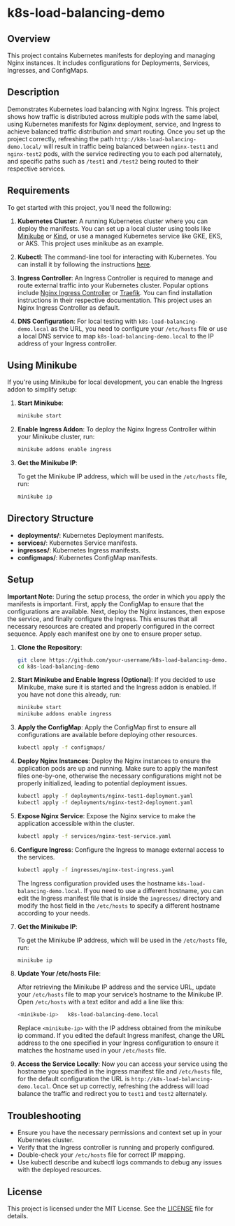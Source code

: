 # k8s-load-balancing-demo

## Overview

This project contains Kubernetes manifests for deploying and managing Nginx instances. It includes configurations for Deployments, Services, Ingresses, and ConfigMaps.

## Description

Demonstrates Kubernetes load balancing with Nginx Ingress. This project shows how traffic is distributed across multiple pods with the same label, using Kubernetes manifests for Nginx deployment, service, and Ingress  to achieve balanced traffic distribution and smart routing. Once you set up the project correctly, refreshing the path `http://k8s-load-balancing-demo.local/` will result in traffic being balanced between `nginx-test1` and `nginx-test2` pods, with the service redirecting you to each pod alternately, and specific paths such as `/test1` and `/test2` being routed to their respective services.

## Requirements

To get started with this project, you'll need the following:

1. **Kubernetes Cluster**: A running Kubernetes cluster where you can deploy the manifests. You can set up a local cluster using tools like [Minikube](https://minikube.sigs.k8s.io/docs/) or [Kind](https://kind.sigs.k8s.io/docs/user/quick-start/), or use a managed Kubernetes service like GKE, EKS, or AKS. This project uses minikube as an example.

2. **Kubectl**: The command-line tool for interacting with Kubernetes. You can install it by following the instructions [here](https://kubernetes.io/docs/tasks/tools/install-kubectl/).

3. **Ingress Controller**: An Ingress Controller is required to manage and route external traffic into your Kubernetes cluster. Popular options include [Nginx Ingress Controller](https://docs.nginx.com/nginx-ingress-controller/) or [Traefik](https://doc.traefik.io/traefik/providers/kubernetes-ingress/). You can find installation instructions in their respective documentation. This project uses an Nginx Ingress Controller as default.

4. **DNS Configuration**: For local testing with `k8s-load-balancing-demo.local` as the URL, you need to configure your `/etc/hosts` file or use a local DNS service to map `k8s-load-balancing-demo.local` to the IP address of your Ingress controller.

## Using Minikube

If you're using Minikube for local development, you can enable the Ingress addon to simplify setup:

1. **Start Minikube**:
   ```bash
   minikube start
   ```

2. **Enable Ingress Addon**:
   To deploy the Nginx Ingress Controller within your Minikube cluster, run:
   ```bash
   minikube addons enable ingress
   ```
4. **Get the Minikube IP**:

   To get the Minikube IP address, which will be used in the `/etc/hosts` file, run:
   ```bash
   minikube ip
   ```

## Directory Structure

- **deployments/**: Kubernetes Deployment manifests.
- **services/**: Kubernetes Service manifests.
- **ingresses/**: Kubernetes Ingress manifests.
- **configmaps/**: Kubernetes ConfigMap manifests.

## Setup

**Important Note**: During the setup process, the order in which you apply the manifests is important. First, apply the ConfigMap to ensure that the configurations are available. Next, deploy the Nginx instances, then expose the service, and finally configure the Ingress. This ensures that all necessary resources are created and properly configured in the correct sequence. Apply each manifest one by one to ensure proper setup.
    
1. **Clone the Repository**:
   ```bash
   git clone https://github.com/your-username/k8s-load-balancing-demo.git
   cd k8s-load-balancing-demo
   ```

2. **Start Minikube and Enable Ingress (Optional)**:
   If you decided to use Minikube, make sure it is started and the Ingress addon is enabled. If you have not done this already, run:
   ```bash
   minikube start
   minikube addons enable ingress
   ```

3. **Apply the ConfigMap**:
   Apply the ConfigMap first to ensure all configurations are available before deploying other resources.
   ```bash
   kubectl apply -f configmaps/
   ```

4. **Deploy Nginx Instances**:
   Deploy the Nginx instances to ensure the application pods are up and running. Make sure to apply the manifest files one-by-one, otherwise the necessary configurations might not be properly initialized, leading to potential deployment issues.
   ```bash
   kubectl apply -f deployments/nginx-test1-deployment.yaml
   kubectl apply -f deployments/nginx-test2-deployment.yaml
   ```

5. **Expose Nginx Service**:
   Expose the Nginx service to make the application accessible within the cluster.
   ```bash
   kubectl apply -f services/nginx-test-service.yaml
   ```

6. **Configure Ingress**:
   Configure the Ingress to manage external access to the services.
   ```bash
   kubectl apply -f ingresses/nginx-test-ingress.yaml
   ```
   The Ingress configuration provided uses the hostname `k8s-load-balancing-demo.local`. If you need to use a different hostname, you can edit the Ingress manifest file that is inside the `ingresses/` directory and modify the host field in the `/etc/hosts` to specify a different hostname according to your needs.

7. **Get the Minikube IP**:

   To get the Minikube IP address, which will be used in the `/etc/hosts` file, run:
   ```bash
   minikube ip
   ```

8. **Update Your /etc/hosts File**:

   After retrieving the Minikube IP address and the service URL, update your `/etc/hosts` file to map your service’s hostname to the Minikube IP. Open `/etc/hosts` with a text editor and add a line like this:
   ```bash
   <minikube-ip>   k8s-load-balancing-demo.local
   ```
   Replace `<minikube-ip>` with the IP address obtained from the minikube ip command. If you edited the default Ingress manifest, change the URL address to the one specified in your Ingress configuration to ensure it    matches the hostname used in your `/etc/hosts` file.


9. **Access the Service Locally**:
   Now you can access your service using the hostname you specified in the ingress manifest file and `/etc/hosts` file, for the default configuration the URL is `http://k8s-load-balancing-demo.local`. Once set up correctly, refreshing the address will load balance the traffic and redirect you to `test1` and `test2` alternately.

## Troubleshooting

- Ensure you have the necessary permissions and context set up in your Kubernetes cluster.
- Verify that the Ingress controller is running and properly configured.
- Double-check your `/etc/hosts` file for correct IP mapping.
- Use kubectl describe and kubectl logs commands to debug any issues with the deployed resources.

## License
This project is licensed under the MIT License. See the [LICENSE](LICENSE) file for details.

